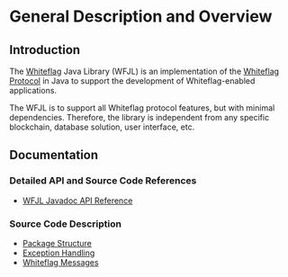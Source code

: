 # General Description and Overview

## Introduction

The [Whiteflag](https://www.whiteflagprotocol.org/) Java Library (WFJL)
is an implementation of the [Whiteflag Protocol](https://standard.whiteflagprotocol.org/)
in Java to support the development of Whiteflag-enabled applications.

The WFJL is to support all Whiteflag protocol features, but with minimal
dependencies. Therefore, the library is independent from any specific
blockchain, database solution, user interface, etc.

## Documentation

### Detailed API and Source Code References

* [WFJL Javadoc API Reference](javadoc)

### Source Code Description

* [Package Structure](md/packages.md)
* [Exception Handling](md/errors.md)
* [Whiteflag Messages](md/messages.md)
